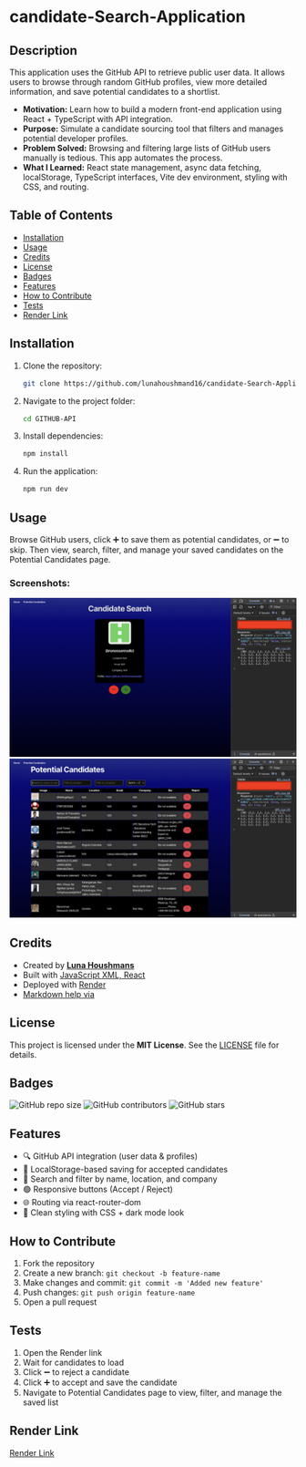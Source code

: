 # candidate-Search-Application

## Description

This application uses the GitHub API to retrieve public user data. It allows users to browse through random GitHub profiles, view more detailed information, and save potential candidates to a shortlist.

- **Motivation:** Learn how to build a modern front-end application using React + TypeScript with API integration.
- **Purpose:** Simulate a candidate sourcing tool that filters and manages potential developer profiles.
- **Problem Solved:** Browsing and filtering large lists of GitHub users manually is tedious. This app automates the process.
- **What I Learned:** React state management, async data fetching, localStorage, TypeScript interfaces, Vite dev environment, styling with CSS, and routing.

## Table of Contents

- [Installation](#installation)
- [Usage](#usage)
- [Credits](#credits)
- [License](#license)
- [Badges](#badges)
- [Features](#features)
- [How to Contribute](#how-to-contribute)
- [Tests](#tests)
- [Render Link](#render-link)

## Installation

1. Clone the repository:
   ```sh
   git clone https://github.com/lunahoushmand16/candidate-Search-Application
   ```
2. Navigate to the project folder:
   ```sh
   cd GITHUB-API 
   ```
3. Install dependencies:
   ```sh
   npm install
   ```
4. Run the application:
   ```sh
   npm run dev
   ```

## Usage

Browse GitHub users, click ➕ to save them as potential candidates, or ➖ to skip. Then view, search, filter, and manage your saved candidates on the Potential Candidates page.

### Screenshots:

![App View](/Images/Page11.png)
![Potential Candidates page](/Images/Page22.png)


## Credits

- Created by **[Luna Houshmans](https://github.com/lunahoushmand16)**
- Built with [JavaScript XML, React](https://legacy.reactjs.org/docs/introducing-jsx.html)
- Deployed with [Render](https://render.com/)
- [Markdown help via](https://docs.github.com/en/get-started/writing-on-github/getting-started-with-writing-and-formatting-on-github/basic-writing-and-formatting-syntax)

## License

This project is licensed under the **MIT License**. See the [LICENSE](LICENSE) file for details.

## Badges

![GitHub repo size](https://img.shields.io/github/repo-size/lunahoushmand16/Candidate-Search-Application)
![GitHub contributors](https://img.shields.io/github/contributors/lunahoushmand16/Candidate-Search-Application)
![GitHub stars](https://img.shields.io/github/stars/lunahoushmand16/Candidate-Search-Application?style=social)

## Features

- 🔍 GitHub API integration (user data & profiles)
- 💾 LocalStorage-based saving for accepted candidates
- 🔀 Search and filter by name, location, and company
- 🟢 Responsive buttons (Accept / Reject)
- 🌐 Routing via react-router-dom
- 🎨 Clean styling with CSS + dark mode look

## How to Contribute

1. Fork the repository
2. Create a new branch: `git checkout -b feature-name`
3. Make changes and commit: `git commit -m 'Added new feature'`
4. Push changes: `git push origin feature-name`
5. Open a pull request

## Tests

1. Open the Render link
2. Wait for candidates to load
3. Click ➖ to reject a candidate
4. Click ➕ to accept and save the candidate
4. Navigate to Potential Candidates page to view, filter, and manage the saved list

## Render Link

[Render Link]()

